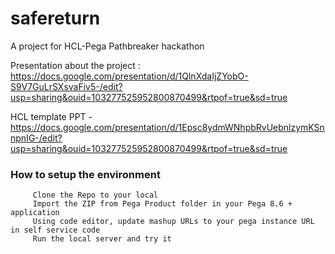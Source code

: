 # safereturn
A project for HCL-Pega Pathbreaker hackathon

Presentation about the project : https://docs.google.com/presentation/d/1QlnXdaIjZYobO-S9V7GuLrSXsvaFiv5-/edit?usp=sharing&ouid=103277525952800870499&rtpof=true&sd=true

HCL template PPT - https://docs.google.com/presentation/d/1Epsc8ydmWNhpbRvUebnlzymKSnnpnIG-/edit?usp=sharing&ouid=103277525952800870499&rtpof=true&sd=true

### How to setup the environment
         Clone the Repo to your local
         Import the ZIP from Pega Product folder in your Pega 8.6 + application
         Using code editor, update mashup URLs to your pega instance URL in self service code
         Run the local server and try it

